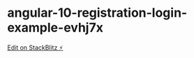 # angular-10-registration-login-example-evhj7x

[Edit on StackBlitz ⚡️](https://stackblitz.com/edit/angular-10-registration-login-example-evhj7x)